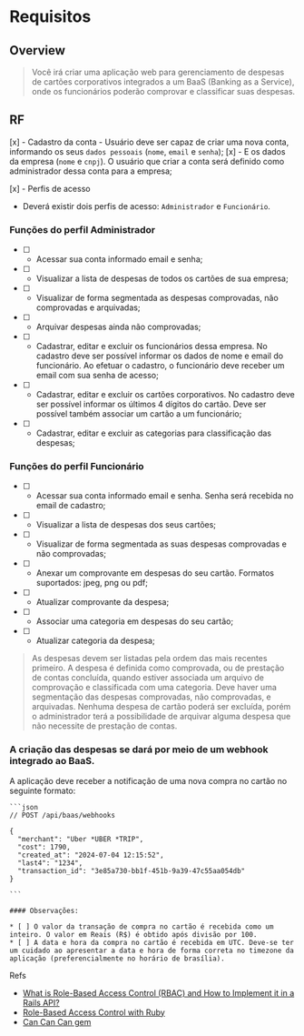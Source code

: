 # Requisitos

## Overview

> Você irá criar uma aplicação web para gerenciamento de despesas de cartões corporativos integrados a um BaaS (Banking as a Service), onde os funcionários poderão comprovar e classificar suas despesas.

## RF

  [x] - Cadastro da conta
    - Usuário deve ser capaz de criar uma nova conta, informando os seus `dados pessoais` (``nome``, ``email`` e ``senha``);
  [x] - E os dados da empresa (``nome`` e ``cnpj``). O usuário que criar a conta será definido como administrador dessa conta para a empresa;

  [x] - Perfis de acesso
  - Deverá existir dois perfis de acesso: `Administrador` e `Funcionário`.

  ### Funções do perfil Administrador

  * [ ] - Acessar sua conta informado email e senha;
  * [ ] - Visualizar a lista de despesas de todos os cartões de sua empresa;
  * [ ] - Visualizar de forma segmentada as despesas comprovadas, não comprovadas e arquivadas;
  * [ ] - Arquivar despesas ainda não comprovadas;
  * [ ] - Cadastrar, editar e excluir os funcionários dessa empresa. No cadastro deve ser possível informar os dados de nome e email do funcionário. Ao efetuar o cadastro, o funcionário deve receber um email com sua senha de acesso;
  * [ ] - Cadastrar, editar e excluir os cartões corporativos. No cadastro deve ser possível informar os últimos 4 dígitos do cartão. Deve ser possível também associar um cartão a um funcionário;
  * [ ] - Cadastrar, editar e excluir as categorias para classificação das despesas;

  ### Funções do perfil Funcionário

  * [ ] - Acessar sua conta informado email e senha. Senha será recebida no email de cadastro;
  * [ ] - Visualizar a lista de despesas dos seus cartões;
  * [ ] - Visualizar de forma segmentada as suas despesas comprovadas e não comprovadas;
  * [ ] - Anexar um comprovante em despesas do seu cartão. Formatos suportados: jpeg, png ou pdf;
  * [ ] - Atualizar comprovante da despesa;
  * [ ] - Associar uma categoria em despesas do seu cartão;
  * [ ] - Atualizar categoria da despesa;

  > As despesas devem ser listadas pela ordem das mais recentes primeiro. A despesa é definida como comprovada, ou de prestação de contas concluída, quando estiver associada um arquivo de comprovação e classificada com uma categoria. Deve haver uma segmentação das despesas comprovadas, não comprovadas, e arquivadas. Nenhuma despesa de cartão poderá ser excluída, porém o administrador terá a possibilidade de arquivar alguma despesa que não necessite de prestação de contas.

   ### A criação das despesas se dará por meio de um webhook integrado ao BaaS.
   A aplicação deve receber a notificação de uma nova compra no cartão no seguinte formato:


    ```json
    // POST /api/baas/webhooks

    {
      "merchant": "Uber *UBER *TRIP",
      "cost": 1790,
      "created_at": "2024-07-04 12:15:52",
      "last4": "1234",
      "transaction_id": "3e85a730-bb1f-451b-9a39-47c55aa054db"
    }

    ```

    #### Observações:

    * [ ] O valor da transação de compra no cartão é recebida como um inteiro. O valor em Reais (R$) é obtido após divisão por 100.
    * [ ] A data e hora da compra no cartão é recebida em UTC. Deve-se ter um cuidado ao apresentar a data e hora de forma correta no timezone da aplicação (preferencialmente no horário de brasília).


Refs
 * [What is Role-Based Access Control (RBAC) and How to Implement it in a Rails API? ](https://auth0.com/blog/what-is-rbac-and-how-to-implement-it-rails-api/)
 * [Role-Based Access Control with Ruby](https://medium.com/@vitalismutwiri/role-based-access-control-with-ruby-e103d45d9df5)
 * [Can Can Can gem](https://github.com/CanCanCommunity/cancancan)
